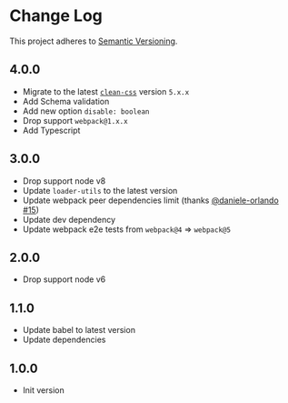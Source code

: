 # Change Log

This project adheres to [Semantic Versioning](http://semver.org/).

## 4.0.0

- Migrate to the latest [`clean-css`](https://clean-css.github.io/) version `5.x.x`
- Add Schema validation
- Add new option `disable: boolean`
- Drop support `webpack@1.x.x`
- Add Typescript

## 3.0.0

- Drop support node v8
- Update `loader-utils` to the latest version
- Update webpack peer dependencies limit (thanks [@daniele-orlando](https://github.com/daniele-orlando) [#15](https://github.com/retyui/clean-css-loader/issues/15))
- Update dev dependency
- Update webpack e2e tests from `webpack@4` => `webpack@5`

## 2.0.0

- Drop support node v6

## 1.1.0

- Update babel to latest version
- Update dependencies

## 1.0.0

- Init version
